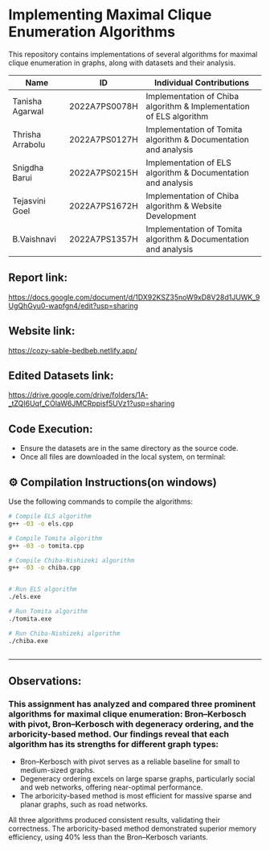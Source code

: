 # Implementing Maximal Clique Enumeration Algorithms
This repository contains implementations of several algorithms for maximal clique enumeration in graphs, along with datasets and their analysis.

| Name | ID | Individual Contributions |
|------|-------|-------|
| Tanisha Agarwal | 2022A7PS0078H | Implementation of Chiba algorithm & Implementation of ELS algorithm |
| Thrisha Arrabolu | 2022A7PS0127H | Implementation of Tomita algorithm & Documentation and analysis |
| Snigdha Barui | 2022A7PS0215H | Implementation of ELS algorithm & Documentation and analysis |
| Tejasvini Goel | 2022A7PS1672H | Implementation of Chiba algorithm & Website Development |
| B.Vaishnavi | 2022A7PS1357H | Implementation of Tomita algorithm & Documentation and analysis |

## Report link:
https://docs.google.com/document/d/1DX92KSZ35noW9xD8V28d1JUWK_9UgQhGyu0-wapfgn4/edit?usp=sharing

## Website link:
https://cozy-sable-bedbeb.netlify.app/

## Edited Datasets link:
https://drive.google.com/drive/folders/1A-_tZQI6Uqf_COlaW6JMCRppisf5UVz1?usp=sharing

## Code Execution:
- Ensure the datasets are in the same directory as the source code.
- Once all files are downloaded in the local system, on terminal:

## ⚙️ Compilation Instructions(on windows)

Use the following commands to compile the algorithms:

```bash
# Compile ELS algorithm
g++ -03 -o els.cpp 

# Compile Tomita algorithm
g++ -03 -o tomita.cpp 

# Compile Chiba-Nishizeki algorithm 
g++ -03 -o chiba.cpp


# Run ELS algorithm
./els.exe

# Run Tomita algorithm
./tomita.exe

# Run Chiba-Nishizeki algorithm 
./chiba.exe
 
```
---
## Observations:
### This assignment has analyzed and compared three prominent algorithms for maximal clique enumeration: Bron–Kerbosch with pivot, Bron–Kerbosch with degeneracy ordering, and the arboricity-based method. Our findings reveal that each algorithm has its strengths for different graph types:

- Bron–Kerbosch with pivot serves as a reliable baseline for small to medium-sized graphs.
- Degeneracy ordering excels on large sparse graphs, particularly social and web networks, offering near-optimal performance.
- The arboricity-based method is most efficient for massive sparse and planar graphs, such as road networks.

All three algorithms produced consistent results, validating their correctness. The arboricity-based method demonstrated superior memory efficiency, using 40% less than the Bron–Kerbosch variants.


  
  
 
